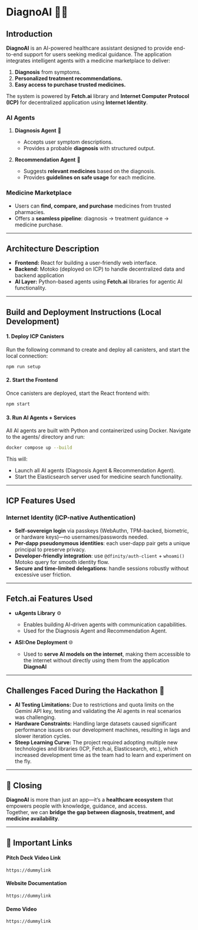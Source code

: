 # DiagnoAI 🏥🤖

## Introduction  
**DiagnoAI** is an AI-powered healthcare assistant designed to provide end-to-end support for users seeking medical guidance. The application integrates intelligent agents with a medicine marketplace to deliver:  
1. **Diagnosis** from symptoms.  
2. **Personalized treatment recommendations.**  
3. **Easy access to purchase trusted medicines.**

The system is powered by **Fetch.ai** library and **Internet Computer Protocol (ICP)** for decentralized application using **Internet Identity**.  

### AI Agents  
1. **Diagnosis Agent** 🧠  
   - Accepts user symptom descriptions.  
   - Provides a probable **diagnosis** with structured output.  

2. **Recommendation Agent** 💊  
   - Suggests **relevant medicines** based on the diagnosis.  
   - Provides **guidelines on safe usage** for each medicine.  

### Medicine Marketplace 
   - Users can **find, compare, and purchase** medicines from trusted pharmacies.  
   - Offers a **seamless pipeline**: diagnosis → treatment guidance → medicine purchase.  

---

## Architecture Description  

- **Frontend:** React for building a user-friendly web interface.  
- **Backend:** Motoko (deployed on ICP) to handle decentralized data and backend application
- **AI Layer:** Python-based agents using **Fetch.ai** libraries for agentic AI functionality.  

---

## Build and Deployment Instructions (Local Development)

#### 1. Deploy ICP Canisters  
Run the following command to create and deploy all canisters, and start the local connection:  
```bash
npm run setup
```

#### 2. Start the Frontend
Once canisters are deployed, start the React frontend with:
```bash
npm start
```

#### 3. Run AI Agents + Services
All AI agents are built with Python and containerized using Docker.
Navigate to the agents/ directory and run:
```bash
docker compose up --build
```
This will:

- Launch all AI agents (Diagnosis Agent & Recommendation Agent).
- Start the Elasticsearch server used for medicine search functionality.
---

## ICP Features Used  

### Internet Identity (ICP-native Authentication)

- **Self-sovereign login** via passkeys (WebAuthn, TPM-backed, biometric, or hardware keys)—no usernames/passwords needed.
- **Per-dapp pseudonymous identities**: each user-dapp pair gets a unique principal to preserve privacy.
- **Developer-friendly integration**: use `@dfinity/auth-client` + `whoami()` Motoko query for smooth identity flow.
- **Secure and time-limited delegations**: handle sessions robustly without excessive user friction.

---

## Fetch.ai Features Used  

- **uAgents Library** ⚙️  
  - Enables building AI-driven agents with communication capabilities.  
  - Used for the Diagnosis Agent and Recommendation Agent.  

- **ASI:One Deployment** 🌐  
  - Used to **serve AI models on the internet**, making them accessible to the internet without directly using them from the application **DiagnoAI**


---

## Challenges Faced During the Hackathon 🚧  

- **AI Testing Limitations:** Due to restrictions and quota limits on the Gemini API key, testing and validating the AI agents in real scenarios was challenging.  
- **Hardware Constraints:** Handling large datasets caused significant performance issues on our development machines, resulting in lags and slower iteration cycles.  
- **Steep Learning Curve:** The project required adopting multiple new technologies and libraries (ICP, Fetch.ai, Elasticsearch, etc.), which increased development time as the team had to learn and experiment on the fly.  

---

## 🚀 Closing
**DiagnoAI** is more than just an app—it’s a **healthcare ecosystem** that empowers people with knowledge, guidance, and access.  
Together, we can **bridge the gap between diagnosis, treatment, and medicine availability**.  

---

## 🔗 Important Links

#### Pitch Deck Video Link
    https://dummylink

#### Website Documentation
    https://dummylink

#### Demo Video
    https://dummylink